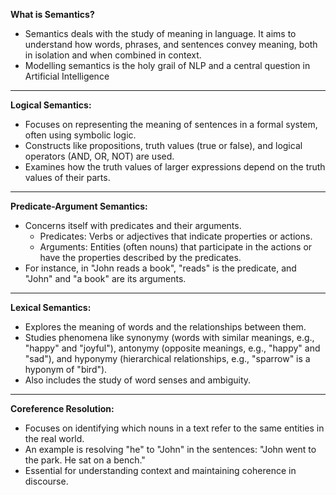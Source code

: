 
**What is Semantics?**
- Semantics deals with the study of meaning in language. It aims to understand how words, phrases, and sentences convey meaning, both in isolation and when combined in context.
- Modelling semantics is the holy grail of NLP and a central question in Artificial Intelligence

---

**Logical Semantics:**
- Focuses on representing the meaning of sentences in a formal system, often using symbolic logic.
- Constructs like propositions, truth values (true or false), and logical operators (AND, OR, NOT) are used.
- Examines how the truth values of larger expressions depend on the truth values of their parts.

---

**Predicate-Argument Semantics:**
- Concerns itself with predicates and their arguments.
  - Predicates: Verbs or adjectives that indicate properties or actions.
  - Arguments: Entities (often nouns) that participate in the actions or have the properties described by the predicates.
- For instance, in "John reads a book", "reads" is the predicate, and "John" and "a book" are its arguments.

---

**Lexical Semantics:**
- Explores the meaning of words and the relationships between them.
- Studies phenomena like synonymy (words with similar meanings, e.g., "happy" and "joyful"), antonymy (opposite meanings, e.g., "happy" and "sad"), and hyponymy (hierarchical relationships, e.g., "sparrow" is a hyponym of "bird").
- Also includes the study of word senses and ambiguity.

---

**Coreference Resolution:**
- Focuses on identifying which nouns in a text refer to the same entities in the real world.
- An example is resolving "he" to "John" in the sentences: "John went to the park. He sat on a bench."
- Essential for understanding context and maintaining coherence in discourse.
